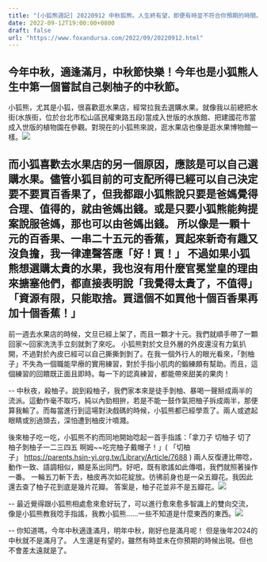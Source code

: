 ```yaml
---
title: "[小狐熊週記] 20220912 中秋狐熊。人生終有望，即便有時並不符合你預期的時間。"
date: 2022-09-12T19:00:00+0800
draft: false
url: "https://www.foxandursa.com/2022/09/20220912.html"
---
```



今年中秋，適逢滿月，中秋節快樂！今年也是小狐熊人生中第一個嘗試自己剝柚子的中秋節。
--
小狐熊，尤其是小狐，很喜歡逛水果店，經常拉我去選購水果。就像我以前總把水街(水族街，位於台北市松山區民權東路五段)當成入世版的水族館、把建國花市當成入世版的植物園在參觀。對現在的小狐熊來說，逛水果店也像是逛水果博物館一樣。![]($https://blogger.googleusercontent.com/img/a/AVvXsEguBaUZjbiOk3QbFoVt1ocGDyrHA6puFh8mOXgStG60_b_XS3tP5EIxsdiGelPW1xl8VZhmqrWNLRGM1-m_azfyHPjJM35HKd3QcM_aB608S4yLA7NdhrbXca-04X-V1jrgjU7bFWlIsCpVRDs7W9CKtaiLPSXoHF28Zp1JjX5E0S0noYiJn6t6iPk8)

而小狐喜歡去水果店的另一個原因，應該是可以自己選購水果。儘管小狐目前的可支配所得已經可以自己決定要不要買百香果了，但我都跟小狐熊說只要是爸媽覺得合理、值得的，就由爸媽出錢。或是只要小狐熊能夠提案說服爸媽，那也可以由爸媽出錢。
所以像是一顆十元的百香果、一串二十五元的香蕉，買起來新奇有趣又沒負擔，我一律連聲答應「好！買！」
不過如果小狐熊想選購太貴的水果，我也沒有用什麼官冕堂皇的理由來搪塞他們，都直接表明說「我覺得太貴了，不值得」「資源有限，只能取捨。買這個不如買他十個百香果再加十個香蕉！」
--
前一週去水果店的時候，文旦已經上架了，而且一顆才十元。我們就順手帶了一顆回家～回家洗洗手立刻就剝了來吃。
小狐熊對於文旦外層的外皮還沒有力氣扒開，不過對於內皮已經可以自己撕撕剝剝了。在我一個外行人的眼光看來，「剝柚子」不失為一個職能早療的實用練習，對於手指小肌肉的鍛練頗有幫助。而且，這個練習的回饋既正面且即時。每一下的認真練習，都能帶來甜美的果肉！

--
中秋夜，殺柚子。說到殺柚子，我們家本來是徒手剝柚、暴喝一聲掰成兩半的流派。這動作毫不取巧，純以內勁相拚，若是不能一鼓作氣把柚子拆成兩半，那便算我輸了。而每當進行到這場對決戲碼的時候，小狐熊都已經學乖了。兩人或遮起眼睛或別過頭去，深怕遭到柚皮汁噴濺。

後來柚子吃一吃，小狐熊不約而同地開始唸起一首手指謠：「拿刀子 切柚子 切了柚子剝柚子一二三四五 啊姆~~吃完柚子戴帽子！」( 「切柚子」 https://parents.hsin-yi.org.tw/Library/Article/7688 )
兩人反復連比帶唸，動作一致、語調相似，顯是系出同門。好吧，既有歌謠如此傳唱，我們就照著操作一番。
一輪五刀斬下去，柚皮再次如花綻放。彷彿前身也是一朵五瓣花。我因此還去查了柚子花到底是幾片花瓣。
答案是，柚子花並非不是五瓣花。![]($https://blogger.googleusercontent.com/img/a/AVvXsEjnN-wH79q8Ee-zJiqmfCnU41Ri7waRXgy7WsSzvYEmwDnD66IgBFXloemh9aDv5g4LLb-dAy9lSS2H2P350RuueJB060BpqwM89B7r2lJUnVc2jQemTvjmAo0dpQUZRHkzzkM0A4zgltE0d1vtiW9fNy_J48KgC2LbiQWDjH1V8Bk5EaDzybmgFMpM)


--
最近覺得跟小狐熊相處愈來愈好玩了，可以進行愈來愈多智識上的雙向交流，像是小狐熊教我唸手指謠，我教小狐熊……一些不知道是什麼東西的東西。![]($https://blogger.googleusercontent.com/img/a/AVvXsEgs3VVTRv0H3W9vXEgpztUUa9H9TJQRVMGt5t8nKottG_A1rBIoSetGkJrKQiS02HmhkY2AgeTbZTkcPNRPIYLme8PX-MCS04XP6tFwlQXcttNJjxb-LzVVNBOemyeMsk0VPQACNpD2-_PbCELOD_-uPSLAk6MQyM48fq7Z6q7cn1-Sgi1DjhVlIEb-)


--
你知道嗎，今年中秋適逢滿月，明年中秋，剛好也是滿月呢！
但是後年2024的中秋就不是滿月了。
人生還是有望的，雖然有時並未在你預期的時候出現。但也不會差太遠就是了。
